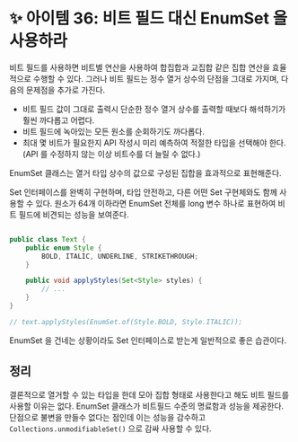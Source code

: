 # ✨ 아이템 36: 비트 필드 대신 EnumSet 을 사용하라

비트 필드를 사용하면 비트별 연산을 사용하여 합집합과 교집합 같은 집합 연산을 효율적으로 수행할 수 있다. 그러나 비트 필드는 정수 열거 상수의 단점을 그대로 가지며, 다음의 문제점을 추가로 가진다.

- 비트 필드 값이 그대로 출력시 단순한 정수 열거 상수를 출력할 때보다 해석하기가 훨씬 까다롭고 어렵다.
- 비트 필드에 녹아있는 모든 원소를 순회하기도 까다롭다.
- 최대 몇 비트가 필요한지 API 작성시 미리 예측하여 적절한 타입을 선택해야 한다. (API 를 수정하지 않는 이상 비트수를 더 늘릴 수 없다.)

EnumSet 클래스는 열거 타입 상수의 값으로 구성된 집합을 효과적으로 표현해준다.

Set 인터페이스를 완벽히 구현하며, 타입 안전하고, 다른 어떤 Set 구현체와도 함께 사용할 수 있다. 원소가 64개 이하라면 EnumSet 전체를 long 변수 하나로 표현하여 비트 필드에 비견되는 성능을 보여준다.

```java

public class Text {
    public enum Style {
        BOLD, ITALIC, UNDERLINE, STRIKETHROUGH;
    }

    public void applyStyles(Set<Style> styles) {
        // ...
    }
}

// text.applyStyles(EnumSet.of(Style.BOLD, Style.ITALIC));
```

EnumSet 을 건네는 상황이라도 Set 인터페이스로 받는게 일반적으로 좋은 습관이다.

## 정리

결론적으로 열거할 수 있는 타입을 한데 모아 집합 형태로 사용한다고 해도 비트 필드를 사용할 이유는 없다. EnumSet 클래스가 비트필드 수준의 명료함과 성능을 제공한다. 단점으로 불변을 만들수 없다는 점인데 이는 성능을 감수하고 `Collections.unmodifiableSet()` 으로 감싸 사용할 수 있다.

